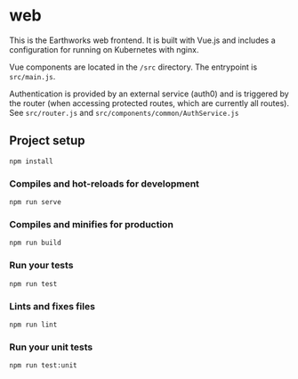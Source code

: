 # web

This is the Earthworks web frontend. It is built with Vue.js and includes a configuration for running on Kubernetes with nginx.

Vue components are located in the `/src` directory. The entrypoint is `src/main.js`.

Authentication is provided by an external service (auth0) and is triggered by the router (when accessing protected routes, which are currently all routes). See `src/router.js` and `src/components/common/AuthService.js`

## Project setup
```
npm install
```

### Compiles and hot-reloads for development
```
npm run serve
```

### Compiles and minifies for production
```
npm run build
```

### Run your tests
```
npm run test
```

### Lints and fixes files
```
npm run lint
```

### Run your unit tests
```
npm run test:unit
```

